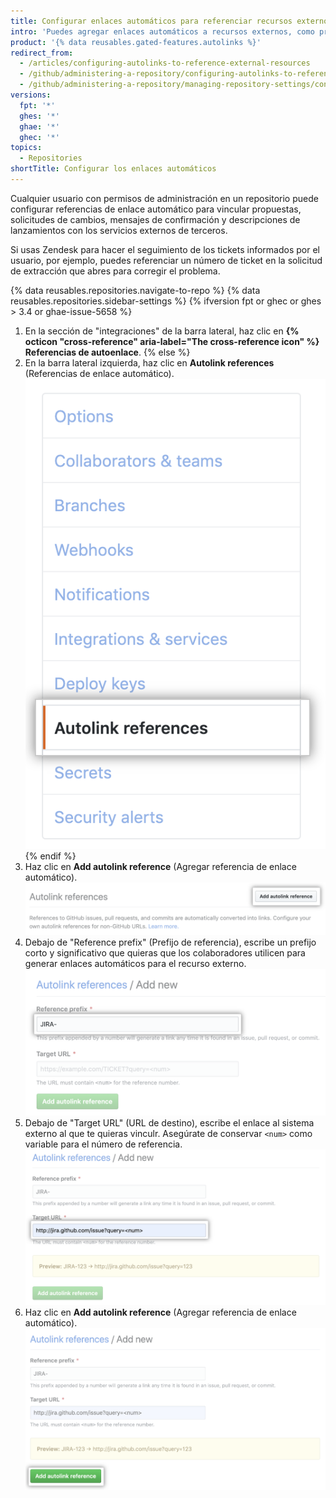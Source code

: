 ```yaml
---
title: Configurar enlaces automáticos para referenciar recursos externos
intro: 'Puedes agregar enlaces automáticos a recursos externos, como propuestas de JIRA y tickets de Zendesk, para ayudar a optimizar tu flujo de trabajo.'
product: '{% data reusables.gated-features.autolinks %}'
redirect_from:
  - /articles/configuring-autolinks-to-reference-external-resources
  - /github/administering-a-repository/configuring-autolinks-to-reference-external-resources
  - /github/administering-a-repository/managing-repository-settings/configuring-autolinks-to-reference-external-resources
versions:
  fpt: '*'
  ghes: '*'
  ghae: '*'
  ghec: '*'
topics:
  - Repositories
shortTitle: Configurar los enlaces automáticos
---
```


Cualquier usuario con permisos de administración en un repositorio puede configurar referencias de enlace automático para vincular propuestas, solicitudes de cambios, mensajes de confirmación y descripciones de lanzamientos con los servicios externos de terceros.

Si usas Zendesk para hacer el seguimiento de los tickets informados por el usuario, por ejemplo, puedes referenciar un número de ticket en la solicitud de extracción que abres para corregir el problema.

{% data reusables.repositories.navigate-to-repo %}
{% data reusables.repositories.sidebar-settings %}
{% ifversion fpt or ghec or ghes > 3.4 or ghae-issue-5658 %}
1. En la sección de "integraciones" de la barra lateral, haz clic en **{% octicon "cross-reference" aria-label="The cross-reference icon" %} Referencias de autoenlace**.
{% else %}
1. En la barra lateral izquierda, haz clic en **Autolink references** (Referencias de enlace automático). ![Pestaña Autolink references (Referencias de enlace automático) en la barra lateral izquierda](/assets/images/help/repository/autolink-references-tab.png)
{% endif %}
1. Haz clic en **Add autolink reference** (Agregar referencia de enlace automático). ![Botón para completar con información de la referencia de enlace automático](/assets/images/help/repository/add-autolink-reference-details.png)
5. Debajo de "Reference prefix" (Prefijo de referencia), escribe un prefijo corto y significativo que quieras que los colaboradores utilicen para generar enlaces automáticos para el recurso externo. ![Campo para escribir la abreviación para el sistema externo](/assets/images/help/repository/add-reference-prefix-field.png)
6. Debajo de "Target URL" (URL de destino), escribe el enlace al sistema externo al que te quieras vinculr. Asegúrate de conservar `<num>` como variable para el número de referencia. ![Campo para escribir la URL al sistema externo](/assets/images/help/repository/add-target-url-field.png)
7. Haz clic en **Add autolink reference** (Agregar referencia de enlace automático). ![Botón para agregar referencia de enlace automático](/assets/images/help/repository/add-autolink-reference.png)
